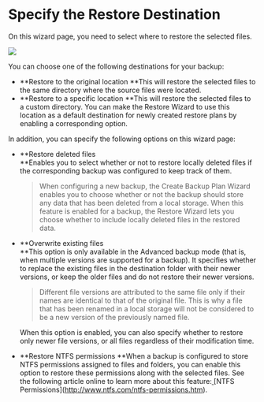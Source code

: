 # Specify the Restore Destination

On this wizard page, you need to select where to restore the selected files.

![](https://github.com/robertzakiev/gitbook/tree/703d9f96af3546d5a85e17cd24df8e3834d130e4/assets/specify-restore-destination.png)

You can choose one of the following destinations for your backup:

* **Restore to the original location   **This will restore the selected files to the same directory where the source files were located.
* **Restore to a specific location   **This will restore the selected files to a custom directory. You can make the Restore Wizard to use this location as a default destination for newly created restore plans by enabling a corresponding option.

In addition, you can specify the following options on this wizard page:

* **Restore deleted files    
  **Enables you to select whether or not to restore locally deleted files if the corresponding backup was configured to keep track of them.

  > When configuring a new backup, the Create Backup Plan Wizard enables you to choose whether or not the backup should store any data that has been deleted from a local storage. When this feature is enabled for a backup, the Restore Wizard lets you choose whether to include locally deleted files in the restored data.​

* **Overwrite existing files    
  **This option is only available in the Advanced backup mode \(that is, when multiple versions are supported for a backup\). It specifies whether to replace the existing files in the destination folder with their newer versions, or keep the older files and do not restore their newer versions.

  > Different file versions are attributed to the same file only if their names are identical to that of the original file. This is why a file that has been renamed in a local storage will not be considered to be a new version of the previously named file.

  When this option is enabled, you can also specify whether to restore only newer file versions, or all files regardless of their modification time.

* **Restore NTFS permissions   **When a backup is configured to store NTFS permissions assigned to files and folders, you can enable this option to restore these permissions along with the selected files. See the following article online to learn more about this feature:[ ](http://www.ntfs.com/ntfs-permissions.htm.)[NTFS Permissions](http://www.ntfs.com/ntfs-permissions.htm).


